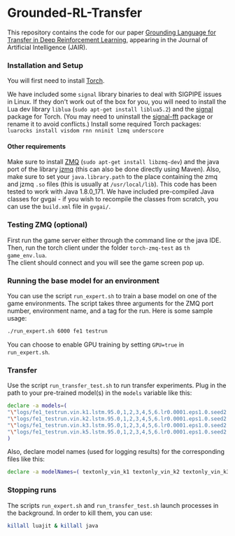 # Grounded-RL-Transfer

This repository contains the code for our paper [Grounding Language for Transfer in Deep Reinforcement Learning](https://arxiv.org/abs/1708.00133), appearing in the Journal of Artificial Intelligence (JAIR).

### Installation and Setup
You will first need to install [Torch](http://torch.ch/docs/getting-started.html).   

We have included some `signal` library binaries to deal with SIGPIPE issues in Linux. If they don't work out of the box for you, you will need to install the Lua dev library `liblua` (`sudo apt-get install liblua5.2`) and the [signal](https://github.com/LuaDist/lua-signal) package for Torch.
(You may need to uninstall the [signal-fft](https://github.com/soumith/torch-signal) package or rename it to avoid conflicts.)
Install some required Torch packages:
`luarocks install visdom rnn nninit lzmq underscore`

#### Other requirements  
Make sure to install [ZMQ](http://zeromq.org/intro:get-the-software) (`sudo apt-get install libzmq-dev`) and the java port of the library [jzmq](https://github.com/zeromq/jzmq) (this can also be done directly using Maven). 
Also, make sure to set your `java.library.path` to the place containing the zmq and jzmq `.so` files (this is usually at `/usr/local/lib`). This code has been tested to work with Java 1.8.0_171. We have included pre-compiled Java classes for gvgai - if you wish to recompile the classes from scratch, you can use the `build.xml` file in `gvgai/`.

### Testing ZMQ (optional)

First run the game server either through the command line or the java IDE.   
Then, run the torch client under the folder `torch-zmq-test` as `th game_env.lua`.  
The client should connect and you will see the game screen pop up.  

### Running the base model for an environment
You can use the script `run_expert.sh` to train a base model on one of the game environments. The script takes three arguments for the ZMQ port number, environment name, and a tag for the run. Here is some sample usage:
```bash
./run_expert.sh 6000 fe1 testrun
```
You can choose to enable GPU training by setting `GPU=true` in `run_expert.sh`.

### Transfer 
Use the script `run_transfer_test.sh` to run transfer experiments. Plug in the path to your pre-trained model(s) in the `models` variable like this:
```bash
declare -a models=(
"\"logs/fe1_testrun.vin.k1.lstm.95.0,1,2,3,4,5,6.lr0.0001.eps1.0.seed2.expert.frac1.0.6000/gvgai_6000.t7\""
"\"logs/fe1_testrun.vin.k2.lstm.95.0,1,2,3,4,5,6.lr0.0001.eps1.0.seed2.expert.frac1.0.6001/gvgai_6001.t7\""
"\"logs/fe1_testrun.vin.k3.lstm.95.0,1,2,3,4,5,6.lr0.0001.eps1.0.seed2.expert.frac1.0.6002/gvgai_6002.t7\""
"\"logs/fe1_testrun.vin.k5.lstm.95.0,1,2,3,4,5,6.lr0.0001.eps1.0.seed2.expert.frac1.0.6003/gvgai_6003.t7\""
)
```
Also, declare model names (used for logging results) for the corresponding files like this:
```bash
declare -a modelNames=( textonly_vin_k1 textonly_vin_k2 textonly_vin_k3 textonly_vin_k5 )
```

### Stopping runs
The scripts `run_expert.sh` and `run_transfer_test.sh` launch processes in the background. In order to kill them, you can use:
```bash
killall luajit & killall java
```
